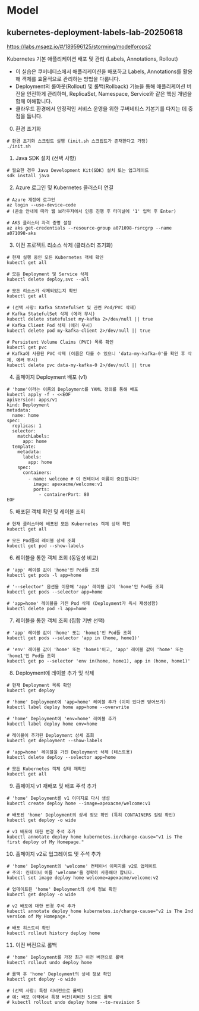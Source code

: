 # Model
## kubernetes-deployment-labels-lab-20250618
https://labs.msaez.io/#/189596125/storming/modelforops2

Kubernetes 기본 애플리케이션 배포 및 관리 (Labels, Annotations, Rollout)
- 이 실습은 쿠버네티스에서 애플리케이션을 배포하고 Labels, Annotations를 활용해 객체를 효율적으로 관리하는 방법을 다룹니다.
- Deployment의 롤아웃(Rollout) 및 롤백(Rollback) 기능을 통해 애플리케이션 버전을 안전하게 관리하며, ReplicaSet, Namespace, Service와 같은 핵심 개념을 함께 이해합니다.
- 클라우드 환경에서 안정적인 서비스 운영을 위한 쿠버네티스 기본기를 다지는 데 중점을 둡니다.

0. 환경 초기화
```
# 환경 초기화 스크립트 실행 (init.sh 스크립트가 존재한다고 가정)
./init.sh
```
1. Java SDK 설치 (선택 사항)
```
# 필요한 경우 Java Development Kit(SDK) 설치 또는 업그레이드
sdk install java
```
2. Azure 로그인 및 Kubernetes 클러스터 연결
```
# Azure 계정에 로그인
az login --use-device-code
# (콘솔 안내에 따라 웹 브라우저에서 인증 진행 후 터미널에 '1' 입력 후 Enter)

# AKS 클러스터 자격 증명 설정
az aks get-credentials --resource-group a071098-rsrcgrp --name a071098-aks
```
3. 이전 프로젝트 리소스 삭제 (클러스터 초기화)
```
# 현재 실행 중인 모든 Kubernetes 객체 확인
kubectl get all

# 모든 Deployment 및 Service 삭제
kubectl delete deploy,svc --all

# 모든 리소스가 삭제되었는지 확인
kubectl get all

# (선택 사항: Kafka StatefulSet 및 관련 Pod/PVC 삭제)
# Kafka StatefulSet 삭제 (에러 무시)
kubectl delete statefulset my-kafka 2>/dev/null || true
# Kafka Client Pod 삭제 (에러 무시)
kubectl delete pod my-kafka-client 2>/dev/null || true

# Persistent Volume Claims (PVC) 목록 확인
kubectl get pvc
# Kafka에 사용된 PVC 삭제 (이름은 다를 수 있으니 'data-my-kafka-0'를 확인 후 삭제, 에러 무시)
kubectl delete pvc data-my-kafka-0 2>/dev/null || true
```
4. 홈페이지 Deployment 배포 (v1)
```
# 'home'이라는 이름의 Deployment를 YAML 정의를 통해 배포
kubectl apply -f - <<EOF
apiVersion: apps/v1
kind: Deployment
metadata:
  name: home
spec:
  replicas: 1
  selector:
    matchLabels:
      app: home
  template:
    metadata:
      labels:
        app: home
    spec:
      containers:
        - name: welcome # 이 컨테이너 이름이 중요합니다!
          image: apexacme/welcome:v1
          ports:
            - containerPort: 80
EOF
```
5. 배포된 객체 확인 및 레이블 조회
```
# 현재 클러스터에 배포된 모든 Kubernetes 객체 상태 확인
kubectl get all

# 모든 Pod들의 레이블 상세 조회
kubectl get pod --show-labels
```
6. 레이블을 통한 객체 조회 (동일성 비교)
```
# 'app' 레이블 값이 'home'인 Pod들 조회
kubectl get pods -l app=home

# '--selector' 옵션을 이용해 'app' 레이블 값이 'home'인 Pod들 조회
kubectl get pods --selector app=home

# 'app=home' 레이블을 가진 Pod 삭제 (Deployment가 즉시 재생성함)
kubectl delete pod -l app=home
```
7. 레이블을 통한 객체 조회 (집합 기반 선택)
```
# 'app' 레이블 값이 'home' 또는 'home1'인 Pod들 조회
kubectl get pods --selector 'app in (home, home1)'

# 'env' 레이블 값이 'home' 또는 'home1'이고, 'app' 레이블 값이 'home' 또는 'home1'인 Pod들 조회
kubectl get po --selector 'env in(home, home1), app in (home, home1)'
```
8. Deployment에 레이블 추가 및 삭제
```
# 현재 Deployment 목록 확인
kubectl get deploy

# 'home' Deployment에 'app=home' 레이블 추가 (이미 있다면 덮어쓰기)
kubectl label deploy home app=home --overwrite

# 'home' Deployment에 'env=home' 레이블 추가
kubectl label deploy home env=home

# 레이블이 추가된 Deployment 상세 조회
kubectl get deployment --show-labels

# 'app=home' 레이블을 가진 Deployment 삭제 (테스트용)
kubectl delete deploy --selector app=home

# 모든 Kubernetes 객체 상태 재확인
kubectl get all
```
9. 홈페이지 v1 재배포 및 배포 주석 추가
```
# 'home' Deployment를 v1 이미지로 다시 생성
kubectl create deploy home --image=apexacme/welcome:v1

# 배포된 'home' Deployment의 상세 정보 확인 (특히 CONTAINERS 컬럼 확인)
kubectl get deploy -o wide

# v1 배포에 대한 변경 주석 추가
kubectl annotate deploy home kubernetes.io/change-cause="v1 is The first deploy of My Homepage."
```
10. 홈페이지 v2로 업그레이드 및 주석 추가
```
# 'home' Deployment의 'welcome' 컨테이너 이미지를 v2로 업데이트
# 주의: 컨테이너 이름 'welcome'을 정확히 사용해야 합니다.
kubectl set image deploy home welcome=apexacme/welcome:v2

# 업데이트된 'home' Deployment의 상세 정보 확인
kubectl get deploy -o wide

# v2 배포에 대한 변경 주석 추가
kubectl annotate deploy home kubernetes.io/change-cause="v2 is The 2nd version of My Homepage."

# 배포 히스토리 확인
kubectl rollout history deploy home
```
11. 이전 버전으로 롤백
```
# 'home' Deployment를 가장 최근 이전 버전으로 롤백
kubectl rollout undo deploy home

# 롤백 후 'home' Deployment의 상세 정보 확인
kubectl get deploy -o wide

# (선택 사항: 특정 리비전으로 롤백)
# 예: 배포 이력에서 특정 버전(리비전 5)으로 롤백
# kubectl rollout undo deploy home --to-revision 5
```
